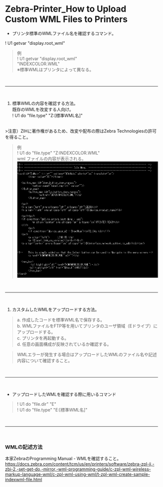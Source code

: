 # Zebra-Printer_How to Upload Custom WML Files to Printers



* プリンタ標準のWMLファイル名を確認するコマンド。  
 
! U1 getvar "display.root_wml"
>例  
! U1 getvar "display.root_wml"  
"INDEXCOLOR.WML"  
※標準WMLはプリンタによって異なる。

<br>

---

<br>

1. 標準WMLの内容を確認する方法。  
既存のWMLを改変する人向け。  
! U1 do "file.type" "Z:[標準WML名]"
<br>
>注意）ZIHに著作権があるため、改変や配布の際はZebra Technologiesの許可を得ること。


>例  
>! U1 do "file.type" "Z:INDEXCOLOR.WML"  
> wml ファイルの内容が表示される。
![samplecode](./sample-code01.PNG)
<br>

---

<br>


1. カスタムしたWMLをアップロードする方法。
> a. 作成したコードを標準WML名で保存する。  
b. WMLファイルをFTP等を用いてプリンタのユーザ領域（Eドライブ）にアップロードする。  
c. プリンタを再起動する。  
d. 任意の画面構成が反映されているか確認する。  

> WMLエラーが発生する場合はアップロードしたWMLのファイル名や記述内容について確認すること。

<br>

---

<br>


* アップロードしたWMLを確認する際に用いるコマンド
>! U1 do "file.dir" "E"  
! U1 do "file.type" "E:[標準WML名]"

<br>

---

<br>


### WMLの記述方法
本家ZebraのProgramming Manual - WMLを確認すること。
https://docs.zebra.com/content/tcm/us/en/printers/software/zebra-zpl-ii,-zbi-2,-set-get-do,-mirror,-wml-programming-guide/c-zpl-wml-wireless-markup-language-wml/c-zpl-wml-using-wml/t-zpl-wml-create-sample-indexwml-file.html
